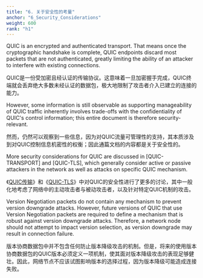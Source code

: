 ```yaml
---
title: "6. 关于安全性的考量"
anchor: "6_Security_Considerations"
weight: 600
rank: "h1"
---
```


QUIC is an encrypted and authenticated transport. That means once the cryptographic handshake is complete, QUIC endpoints discard most packets that are not authenticated, greatly limiting the ability of an attacker to interfere with existing connections.

QUIC是一份受加密且经认证的传输协议。这意味着一旦加密握手完成，QUIC终端就会丢弃绝大多数未经认证的数据包，极大地限制了攻击者介入已建立的连接的能力。

However, some information is still observable as supporting manageability of QUIC traffic inherently involves trade-offs with the confidentiality of QUIC's control information; this entire document is therefore security-relevant.

然而，仍然可以观察到一些信息，因为对QUIC流量可管理性的支持，其本质涉及到对QUIC控制信息机密性的权衡；因此通篇文档的内容都是关于安全性的。

More security considerations for QUIC are discussed in [QUIC-TRANSPORT] and [QUIC-TLS], which generally consider active or passive attackers in the network as well as attacks on specific QUIC mechanism.

《[QUIC传输]()》和《[QUIC-TLS]()》中对QUIC的安全性进行了更多的讨论，其中一般化地考虑了网络中的主动攻击者与被动攻击者，以及针对特定QUIC机制的攻击。

Version Negotiation packets do not contain any mechanism to prevent version downgrade attacks. However, future versions of QUIC that use Version Negotiation packets are required to define a mechanism that is robust against version downgrade attacks. Therefore, a network node should not attempt to impact version selection, as version downgrade may result in connection failure.

版本协商数据包中并不包含任何防止版本降级攻击的机制。但是，将来的使用版本协商数据包的QUIC版本必须定义一项机制，使其面对版本降级攻击的表现足够健壮。因此，网络节点不应该试图影响版本的选择过程，因为版本降级可能造成连接失败。

